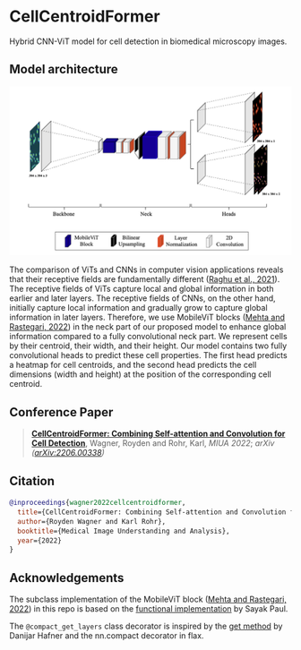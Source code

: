 # CellCentroidFormer
Hybrid CNN-ViT model for cell detection in biomedical microscopy images.

## Model architecture
![Model architecture](assets/cell-centroid-former.png?raw=true "Model architecture")

The comparison of ViTs and CNNs in computer vision applications reveals that their receptive fields are fundamentally different ([Raghu et al., 2021](https://arxiv.org/abs/2108.08810)).
The receptive fields of ViTs capture local and global information in both earlier and later layers.
The receptive fields of CNNs, on the other hand, initially capture local information and gradually grow to capture global information in later layers.
Therefore, we use MobileViT blocks ([Mehta and Rastegari, 2022](https://arxiv.org/abs/2110.02178)) in the neck part of our proposed model to enhance global information compared to a fully convolutional neck part.
We represent cells by their centroid, their width, and their height.
Our model contains two fully convolutional heads to predict these cell properties.
The first head predicts a heatmap for cell centroids, and the second head predicts the cell dimensions (width and height) at the position of the corresponding cell centroid.

## Conference Paper
> [**CellCentroidFormer: Combining Self-attention and Convolution for Cell Detection**](https://arxiv.org/abs/2206.00338),
> Wagner, Royden and Rohr, Karl,
> *MIUA 2022*; *arXiv ([arXiv:2206.00338](https://arxiv.org/abs/2206.00338))*

## Citation
```bibtex
@inproceedings{wagner2022cellcentroidformer,
  title={CellCentroidFormer: Combining Self-attention and Convolution for Cell Detection},
  author={Royden Wagner and Karl Rohr},
  booktitle={Medical Image Understanding and Analysis},
  year={2022}
}
```

## Acknowledgements
The subclass implementation of the MobileViT block ([Mehta and Rastegari, 2022](https://arxiv.org/abs/2110.02178)) in this repo is based on the [functional implementation](https://keras.io/examples/vision/mobilevit) by Sayak Paul.

The `@compact_get_layers` class decorator is inspired by the [get method](https://danijar.com/structuring-models) by Danijar Hafner and the nn.compact decorator in flax.
